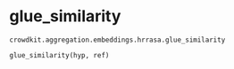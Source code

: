 # glue_similarity
`crowdkit.aggregation.embeddings.hrrasa.glue_similarity`

```python
glue_similarity(hyp, ref)
```

